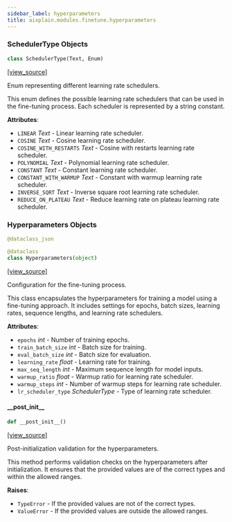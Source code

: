 ```yaml
---
sidebar_label: hyperparameters
title: aixplain.modules.finetune.hyperparameters
---
```


### SchedulerType Objects

```python
class SchedulerType(Text, Enum)
```

[[view_source]](https://github.com/aixplain/aiXplain/blob/main/aixplain/modules/finetune/hyperparameters.py#L7)

Enum representing different learning rate schedulers.

This enum defines the possible learning rate schedulers that can be used
in the fine-tuning process. Each scheduler is represented by a string constant.

**Attributes**:

- `LINEAR` _Text_ - Linear learning rate scheduler.
- `COSINE` _Text_ - Cosine learning rate scheduler.
- `COSINE_WITH_RESTARTS` _Text_ - Cosine with restarts learning rate scheduler.
- `POLYNOMIAL` _Text_ - Polynomial learning rate scheduler.
- `CONSTANT` _Text_ - Constant learning rate scheduler.
- `CONSTANT_WITH_WARMUP` _Text_ - Constant with warmup learning rate scheduler.
- `INVERSE_SQRT` _Text_ - Inverse square root learning rate scheduler.
- `REDUCE_ON_PLATEAU` _Text_ - Reduce learning rate on plateau learning rate scheduler.

### Hyperparameters Objects

```python
@dataclass_json

@dataclass
class Hyperparameters(object)
```

[[view_source]](https://github.com/aixplain/aiXplain/blob/main/aixplain/modules/finetune/hyperparameters.py#L40)

Configuration for the fine-tuning process.

This class encapsulates the hyperparameters for training a model using a
fine-tuning approach. It includes settings for epochs, batch sizes, learning
rates, sequence lengths, and learning rate schedulers.

**Attributes**:

- `epochs` _int_ - Number of training epochs.
- `train_batch_size` _int_ - Batch size for training.
- `eval_batch_size` _int_ - Batch size for evaluation.
- `learning_rate` _float_ - Learning rate for training.
- `max_seq_length` _int_ - Maximum sequence length for model inputs.
- `warmup_ratio` _float_ - Warmup ratio for learning rate scheduler.
- `warmup_steps` _int_ - Number of warmup steps for learning rate scheduler.
- `lr_scheduler_type` _SchedulerType_ - Type of learning rate scheduler.

#### \_\_post\_init\_\_

```python
def __post_init__()
```

[[view_source]](https://github.com/aixplain/aiXplain/blob/main/aixplain/modules/finetune/hyperparameters.py#L66)

Post-initialization validation for the hyperparameters.

This method performs validation checks on the hyperparameters after
initialization. It ensures that the provided values are of the correct
types and within the allowed ranges.

**Raises**:

- `TypeError` - If the provided values are not of the correct types.
- `ValueError` - If the provided values are outside the allowed ranges.

